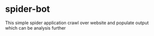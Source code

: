 # spider-bot
This simple spider application crawl over website and populate output which can be analysis further

